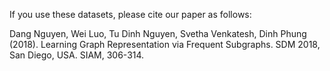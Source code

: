 If you use these datasets, please cite our paper as follows:

Dang Nguyen, Wei Luo, Tu Dinh Nguyen, Svetha Venkatesh, Dinh Phung (2018). Learning Graph Representation via Frequent Subgraphs. SDM 2018, San Diego, USA. SIAM, 306-314.
